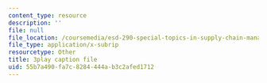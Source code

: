 ```yaml
---
content_type: resource
description: ''
file: null
file_location: /coursemedia/esd-290-special-topics-in-supply-chain-management-spring-2005/55b7a490fa7c8284444ab3c2afed1712_oRK2jN3yqOI.srt
file_type: application/x-subrip
resourcetype: Other
title: 3play caption file
uid: 55b7a490-fa7c-8284-444a-b3c2afed1712
---
```

